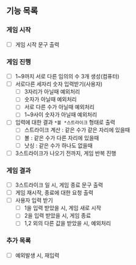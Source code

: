 ## 기능 목록

### 게임 시작

- [ ] 게임 시작 문구 출력

### 게임 진행

- [ ] 1~9까지 서로 다른 임의의 수 3개 생성(컴퓨터)
- [ ] 서로다른 세자리 숫자 입력받기(사용자)
    - [ ] 3자리가 아닐때 예외처리
    - [ ] 숫자가 아닐때 예외처리
    - [ ] 서로 다른 수가 아닐때 예외처리
    - [ ] 1~9사이 숫자가 아닐때 예외처리
- [ ] 입력에 대한 결과 `*볼 *스트라이크` 형태로 출력
    - [ ] 스트라이크 계산 : 같은 수가 같은 자리에 있을때
    - [ ] 볼 : 같은 수가 다른 자리에 있을때
    - [ ] 낫싱 : 같은 수가 하나도 없을때
- [ ] 3스트라이크가 나오기 전까지, 게임 반복 진행

### 게임 결과

- [ ] 3스트라이크 일 시, 게임 종료 문구 출력
- [ ] 게임 재시작, 종료에 대한 요청 출력
- [ ] 사용자 입력 받기
    - [ ] 1을 입력 받았을 시, 게임 새로 시작
    - [ ] 2을 입력 받았을 시, 게임 종료
    - [ ] 1,2 외의 다른 값을 받았을 시, 예외처리

### 추가 목록

- [ ] 예외발생 시, 재입력